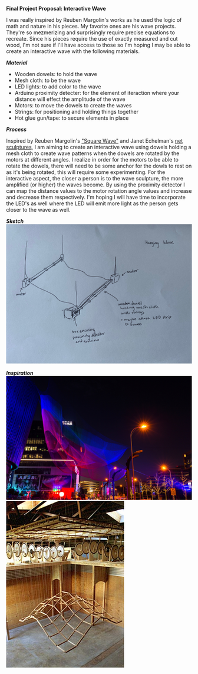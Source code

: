 **Final Project Proposal: Interactive Wave** 

I was really inspired by Reuben Margolin's works as he used the logic of math and nature in his pieces. My favorite ones are his wave projects. They're so mezmerizing and surprisingly require precise equations to recreate. 
Since his pieces require the use of exactly measured and cut wood, I'm not sure if I'll have access to those so I'm hoping I may be able to create an interactive wave with the following materials. 

***Material***
- Wooden dowels: to hold the wave
- Mesh cloth: to be the wave
- LED lights: to add color to the wave
- Arduino proximity detecter: for the element of iteraction where your distance will effect the amplitude of the wave
- Motors: to move the dowels to create the waves 
- Strings: for positioning and holding things together 
- Hot glue gun/tape: to secure elements in place


***Process*** 

Inspired by Reuben Margolin's ["Square Wave"](https://www.reubenmargolin.com/waves/square-wave/) and Janet Echelman's [net sculptures](https://www.echelman.com/), I am aiming to create an interactive wave using dowels holding a mesh cloth to create wave patterns when the dowels are rotated by the motors at different angles. I realize in order for the motors to be able to rotate the dowels, there will need to be some anchor for the dowls to rest on as it's being rotated, this will require some experimenting. For the interactive aspect, the closer a person is to the wave sculpture, the more amplified (or higher) the waves become. By using the proximity detector I can map the distance values to the motor rotation angle values and increase and decrease them respectively. I'm hoping I will have time to incorporate the LED's as well where the LED will emit more light as the person gets closer to the wave as well. 

***Sketch***
![](sketch.jpeg)

***Inspiration***
![](echelman.jpg)
![](margolin.jpg)




